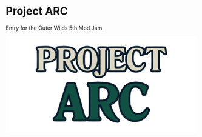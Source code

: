 # Project ARC

Entry for the Outer Wilds 5th Mod Jam.

![Project ARC logo](AnomalyResearchAndContainment/subtitle.png)